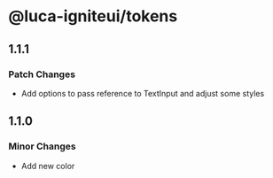 # @luca-igniteui/tokens

## 1.1.1

### Patch Changes

- Add options to pass reference to TextInput and adjust some styles

## 1.1.0

### Minor Changes

- Add new color
